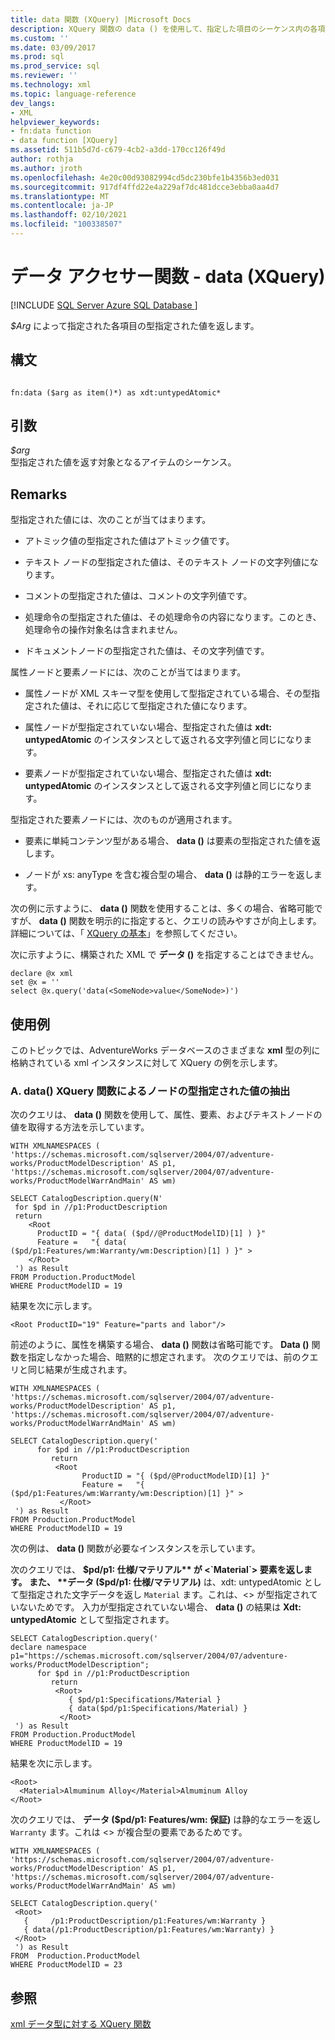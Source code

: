 ```yaml
---
title: data 関数 (XQuery) |Microsoft Docs
description: XQuery 関数の data () を使用して、指定した項目のシーケンス内の各項目に対して型指定された値を返す方法について説明します。
ms.custom: ''
ms.date: 03/09/2017
ms.prod: sql
ms.prod_service: sql
ms.reviewer: ''
ms.technology: xml
ms.topic: language-reference
dev_langs:
- XML
helpviewer_keywords:
- fn:data function
- data function [XQuery]
ms.assetid: 511b5d7d-c679-4cb2-a3dd-170cc126f49d
author: rothja
ms.author: jroth
ms.openlocfilehash: 4e20c00d93082994cd5dc230bfe1b4356b3ed031
ms.sourcegitcommit: 917df4ffd22e4a229af7dc481dcce3ebba0aa4d7
ms.translationtype: MT
ms.contentlocale: ja-JP
ms.lasthandoff: 02/10/2021
ms.locfileid: "100338507"
---
```

# <a name="data-accessor-functions---data-xquery"></a>データ アクセサー関数 - data (XQuery)
[!INCLUDE [SQL Server Azure SQL Database ](../includes/applies-to-version/sqlserver.md)]

  *$Arg* によって指定された各項目の型指定された値を返します。  
  
## <a name="syntax"></a>構文  
  
```  
  
fn:data ($arg as item()*) as xdt:untypedAtomic*  
```  
  
## <a name="arguments"></a>引数  
 *$arg*  
 型指定された値を返す対象となるアイテムのシーケンス。  
  
## <a name="remarks"></a>Remarks  
 型指定された値には、次のことが当てはまります。  
  
-   アトミック値の型指定された値はアトミック値です。  
  
-   テキスト ノードの型指定された値は、そのテキスト ノードの文字列値になります。  
  
-   コメントの型指定された値は、コメントの文字列値です。  
  
-   処理命令の型指定された値は、その処理命令の内容になります。このとき、処理命令の操作対象名は含まれません。  
  
-   ドキュメントノードの型指定された値は、その文字列値です。  
  
 属性ノードと要素ノードには、次のことが当てはまります。  
  
-   属性ノードが XML スキーマ型を使用して型指定されている場合、その型指定された値は、それに応じて型指定された値になります。  
  
-   属性ノードが型指定されていない場合、型指定された値は **xdt: untypedAtomic** のインスタンスとして返される文字列値と同じになります。  
  
-   要素ノードが型指定されていない場合、型指定された値は **xdt: untypedAtomic** のインスタンスとして返される文字列値と同じになります。  
  
 型指定された要素ノードには、次のものが適用されます。  
  
-   要素に単純コンテンツ型がある場合、 **data ()** は要素の型指定された値を返します。  
  
-   ノードが xs: anyType を含む複合型の場合、 **data ()** は静的エラーを返します。  
  
 次の例に示すように、 **data ()** 関数を使用することは、多くの場合、省略可能ですが、 **data ()** 関数を明示的に指定すると、クエリの読みやすさが向上します。 詳細については、「 [XQuery の基本](../xquery/xquery-basics.md)」を参照してください。  
  
 次に示すように、構築された XML で **データ ()** を指定することはできません。  
  
```  
declare @x xml  
set @x = ''  
select @x.query('data(<SomeNode>value</SomeNode>)')  
```  
  
## <a name="examples"></a>使用例  
 このトピックでは、AdventureWorks データベースのさまざまな **xml** 型の列に格納されている xml インスタンスに対して XQuery の例を示します。  
  
### <a name="a-using-the-data-xquery-function-to-extract-typed-value-of-a-node"></a>A. data() XQuery 関数によるノードの型指定された値の抽出  
 次のクエリは、 **data ()** 関数を使用して、属性、要素、およびテキストノードの値を取得する方法を示しています。  
  
```  
WITH XMLNAMESPACES (  
'https://schemas.microsoft.com/sqlserver/2004/07/adventure-works/ProductModelDescription' AS p1,  
'https://schemas.microsoft.com/sqlserver/2004/07/adventure-works/ProductModelWarrAndMain' AS wm)  
  
SELECT CatalogDescription.query(N'  
 for $pd in //p1:ProductDescription  
 return   
    <Root   
      ProductID = "{ data( ($pd//@ProductModelID)[1] ) }"   
      Feature =   "{ data( ($pd/p1:Features/wm:Warranty/wm:Description)[1] ) }" >  
    </Root>  
 ') as Result  
FROM Production.ProductModel  
WHERE ProductModelID = 19  
```  
  
 結果を次に示します。  
  
```  
<Root ProductID="19" Feature="parts and labor"/>  
```  
  
 前述のように、属性を構築する場合、 **data ()** 関数は省略可能です。 **Data ()** 関数を指定しなかった場合、暗黙的に想定されます。 次のクエリでは、前のクエリと同じ結果が生成されます。  
  
```  
WITH XMLNAMESPACES (  
'https://schemas.microsoft.com/sqlserver/2004/07/adventure-works/ProductModelDescription' AS p1,  
'https://schemas.microsoft.com/sqlserver/2004/07/adventure-works/ProductModelWarrAndMain' AS wm)  
  
SELECT CatalogDescription.query('  
      for $pd in //p1:ProductDescription  
         return   
          <Root    
                ProductID = "{ ($pd/@ProductModelID)[1] }"    
                Feature =   "{ ($pd/p1:Features/wm:Warranty/wm:Description)[1] }" >  
           </Root>  
 ') as Result  
FROM Production.ProductModel  
WHERE ProductModelID = 19  
```  
  
 次の例は、 **data ()** 関数が必要なインスタンスを示しています。  
  
 次のクエリでは、 **$pd/p1: 仕様/マテリアル** が <`Material`> 要素を返します。 また、 **データ ($pd/p1: 仕様/マテリアル)** は、xdt: untypedAtomic として型指定された文字データを返し `Material` ます。これは、<> が型指定されていないためです。 入力が型指定されていない場合、 **data ()** の結果は **Xdt: untypedAtomic** として型指定されます。  
  
```  
SELECT CatalogDescription.query('  
declare namespace p1="https://schemas.microsoft.com/sqlserver/2004/07/adventure-works/ProductModelDescription";  
      for $pd in //p1:ProductDescription  
         return   
          <Root>  
             { $pd/p1:Specifications/Material }  
             { data($pd/p1:Specifications/Material) }  
           </Root>  
 ') as Result  
FROM Production.ProductModel  
WHERE ProductModelID = 19  
```  
  
 結果を次に示します。  
  
```  
<Root>  
  <Material>Almuminum Alloy</Material>Almuminum Alloy  
</Root>  
```  
  
 次のクエリでは、 **データ ($pd/p1: Features/wm: 保証)** は静的なエラーを返し `Warranty` ます。これは <> が複合型の要素であるためです。  
  
```  
WITH XMLNAMESPACES (  
'https://schemas.microsoft.com/sqlserver/2004/07/adventure-works/ProductModelDescription' AS p1,  
'https://schemas.microsoft.com/sqlserver/2004/07/adventure-works/ProductModelWarrAndMain' AS wm)  
  
SELECT CatalogDescription.query('  
 <Root>  
   {     /p1:ProductDescription/p1:Features/wm:Warranty }  
   { data(/p1:ProductDescription/p1:Features/wm:Warranty) }  
 </Root>  
 ') as Result  
FROM  Production.ProductModel  
WHERE ProductModelID = 23  
```  
  
## <a name="see-also"></a>参照  
 [xml データ型に対する XQuery 関数](../xquery/xquery-functions-against-the-xml-data-type.md)  
  
  

